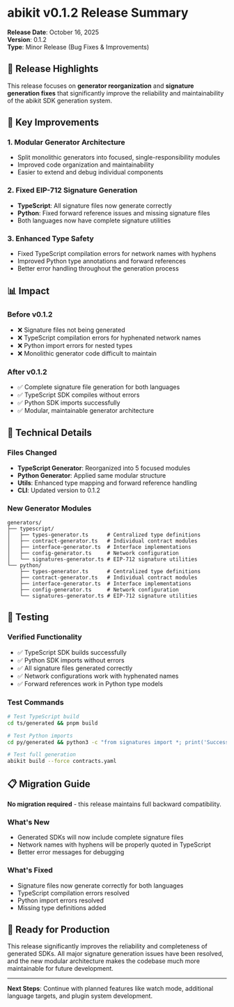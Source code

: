 # abikit v0.1.2 Release Summary

**Release Date**: October 16, 2025  
**Version**: 0.1.2  
**Type**: Minor Release (Bug Fixes & Improvements)

## 🎯 Release Highlights

This release focuses on **generator reorganization** and **signature generation fixes** that significantly improve the reliability and maintainability of the abikit SDK generation system.

## 🚀 Key Improvements

### 1. **Modular Generator Architecture**
- Split monolithic generators into focused, single-responsibility modules
- Improved code organization and maintainability
- Easier to extend and debug individual components

### 2. **Fixed EIP-712 Signature Generation**
- **TypeScript**: All signature files now generate correctly
- **Python**: Fixed forward reference issues and missing signature files
- Both languages now have complete signature utilities

### 3. **Enhanced Type Safety**
- Fixed TypeScript compilation errors for network names with hyphens
- Improved Python type annotations and forward references
- Better error handling throughout the generation process

## 📊 Impact

### Before v0.1.2
- ❌ Signature files not being generated
- ❌ TypeScript compilation errors for hyphenated network names
- ❌ Python import errors for nested types
- ❌ Monolithic generator code difficult to maintain

### After v0.1.2
- ✅ Complete signature file generation for both languages
- ✅ TypeScript SDK compiles without errors
- ✅ Python SDK imports successfully
- ✅ Modular, maintainable generator architecture

## 🔧 Technical Details

### Files Changed
- **TypeScript Generator**: Reorganized into 5 focused modules
- **Python Generator**: Applied same modular structure
- **Utils**: Enhanced type mapping and forward reference handling
- **CLI**: Updated version to 0.1.2

### New Generator Modules
```
generators/
├── typescript/
│   ├── types-generator.ts      # Centralized type definitions
│   ├── contract-generator.ts   # Individual contract modules
│   ├── interface-generator.ts  # Interface implementations
│   ├── config-generator.ts     # Network configuration
│   └── signatures-generator.ts # EIP-712 signature utilities
└── python/
    ├── types-generator.ts      # Centralized type definitions
    ├── contract-generator.ts   # Individual contract modules
    ├── interface-generator.ts  # Interface implementations
    ├── config-generator.ts     # Network configuration
    └── signatures-generator.ts # EIP-712 signature utilities
```

## 🧪 Testing

### Verified Functionality
- ✅ TypeScript SDK builds successfully
- ✅ Python SDK imports without errors
- ✅ All signature files generated correctly
- ✅ Network configurations work with hyphenated names
- ✅ Forward references work in Python type models

### Test Commands
```bash
# Test TypeScript build
cd ts/generated && pnpm build

# Test Python imports
cd py/generated && python3 -c "from signatures import *; print('Success!')"

# Test full generation
abikit build --force contracts.yaml
```

## 📋 Migration Guide

**No migration required** - this release maintains full backward compatibility.

### What's New
- Generated SDKs will now include complete signature files
- Network names with hyphens will be properly quoted in TypeScript
- Better error messages for debugging

### What's Fixed
- Signature files now generate correctly for both languages
- TypeScript compilation errors resolved
- Python import errors resolved
- Missing type definitions added

## 🎉 Ready for Production

This release significantly improves the reliability and completeness of generated SDKs. All major signature generation issues have been resolved, and the new modular architecture makes the codebase much more maintainable for future development.

---

**Next Steps**: Continue with planned features like watch mode, additional language targets, and plugin system development.
